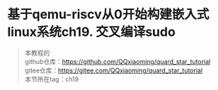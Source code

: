 # 基于qemu-riscv从0开始构建嵌入式linux系统ch19. 交叉编译sudo

> 本教程的<br>github仓库：https://github.com/QQxiaoming/quard_star_tutorial<br>gitee仓库：https://gitee.com/QQxiaoming/quard_star_tutorial<br>本节所在tag：ch19